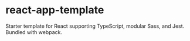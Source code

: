 # react-app-template
Starter template for React supporting TypeScript, modular Sass, and Jest. Bundled with webpack.
